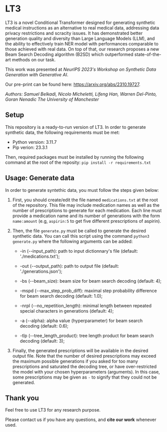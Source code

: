 # LT3
LT3 is a novel Conditional Transformer designed for generating synthetic medical instructions as an alternative to real medical data, addressing data privacy restrictions and scracity issues. It has demonstrated better generation quality and diversity than Large Language Models (LLM), and the ability to effectively train NER model with performances comparable to those achieved with real data. On top of that, our research proposes a new Beam Search Decoding algorithm (B2SD) which outperformed state-of-the-art methods on our task.

This work was presented at *NeurIPS 2023's Workshop on Synthetic Data Generation with Generative AI*. 

Our pre-print can be found here: https://arxiv.org/abs/2310.19727.

*Authors: Samuel Belkadi, Nicolo Micheletti, Lifeng Han, Warren Del-Pinto, Goran Nenadic*
*The University of Manchester*

## Setup
This repository is a ready-to-run version of LT3. In order to generate synthetic data, the following requirements must be met:
- Python version: 3.11.7
- Pip verion: 23.3.1

Then, required packages must be installed by running the following command at the root of the reposity:
```pip install -r requirements.txt```

## Usage: Generate data
In order to generate syntethic data, you must follow the steps given below:

1. First, you should create/edit the file named `medications.txt` at the root of the repository. This file may include medication names as well as the number of prescriptions to generate for each medication. Each line must provide a medication name and its number of generations with the form `name:amount` (e.g, `aspirin:5` to get five different prescriptions of aspirin).

2. Then, the file `generate.py` must be called to generate the desired synthetic data. You can call this script using the command ```python3 generate.py``` where the following arguments can be added:
    - -in (--input_path): path to input dictionnary's file (default: './medications.txt');
    - -out (--output_path): path to output file (default: './generations.json');

    - -bs (--beam_size): beam size for beam search decoding (default: 4);
    - -mspd (--max_step_prob_diff): maximal step probability difference for beam search decoding (default: 1.0);
    - -nrpl (--no_repetition_length): minimal length between repeated special characters in generations (default: 4);
    - -a (--alpha): alpha value (hyperparameter) for beam search decoding (default: 0.6);
    - -tlp (--tree_length_product): tree length product for beam search decoding (default: 3);

3. Finally, the generated prescriptions will be available in the desired output file. Note that the number of desired prescriptions may exceed the maximum possible generations if you asked for too many prescriptions and saturated the decoding tree, or have over-restricted the model with your chosen hyperparameters (arguments). In this case, some prescriptions may be given as `-` to signify that they could not be generated.

## Thank you
Feel free to use LT3 for any research purpose. 

Please contact us if you have any questions, and **cite our work** whenever used.